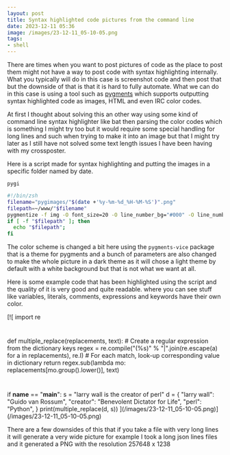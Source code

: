 ```yaml
---
layout: post
title: Syntax highlighted code pictures from the command line
date: 2023-12-11 05:36
image: /images/23-12-11_05-10-05.png 
tags:
- shell
---
```

There are times when you want to post pictures of code as the place to post them might not have a way to post code with syntax highlighting internally. What you typically will do in this case is screenshot code and then post that but the downside of that is that it is hard to fully automate. What we can do in this case is using a tool such as [pygments](https://pygments.org/) which supports outputting syntax highlighted code as images, HTML and even IRC color codes.

At first I thought about solving this an other way using some kind of command line syntax highlighter like bat then parsing the color codes which is something I might try too but it would require some special handling for long lines and such when trying to make it into an image but that I might try later as I still have not solved some text length issues I have been having with my crossposter.

Here is a script made for syntax highlighting and putting the images in a specific folder named by date. 

`pygi`
```sh
#!/bin/zsh
filename="pygimages/"$(date +'%y-%m-%d_%H-%M-%S')".png"
filepath=~/www/"$filename"
pygmentize -f img -O font_size=20 -O line_number_bg="#000" -O line_number_fg="#fff" -O hl_color="#000" -O image_pad=10 -P style=vice -o "$filepath" "$@"
if [ -f "$filepath" ]; then
  echo "$filepath";
fi
```

The color scheme is changed a bit here using the `pygments-vice` package that is a theme for pygments and a bunch of parameters are also changed to make the whole picture in a dark theme as it will chose a light theme by default with a white background but that is not what we want at all.

Here is some example code that has been highlighted using the script and the quality of it is very good and quite readable. where you can see stuff like variables, literals, comments, expressions and keywords have their own color.

[![
import re
#
def multiple_replace(replacements, text):
    # Create a regular expression from the dictionary keys
    regex = re.compile("(%s)" % "|".join(re.escape(a) for a in replacements), re.I)
    # For each match, look-up corresponding value in dictionary
    return regex.sub(lambda mo: replacements[mo.group().lower()], text)
#
if __name__ == "__main__":
    s = "larry wall is the creator of perl"
    d = {
        "larry wall": "Guido van Rossum",
        "creator": "Benevolent Dictator for Life",
        "perl": "Python",
    }
    print(multiple_replace(d, s))
](/images/23-12-11_05-10-05.png)](/images/23-12-11_05-10-05.png)

There are a few downsides of this that if you take a file with very long lines it will generate a very wide picture for example I took a long json lines files and it generated a PNG with the resolution 257648 x 1238
